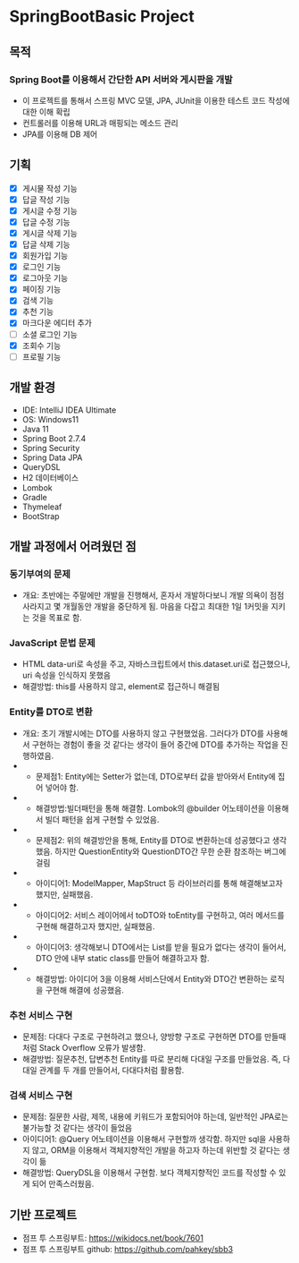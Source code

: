 # SpringBootBasic Project
## 목적
###  Spring Boot를 이용해서 간단한 API 서버와 게시판을 개발 
* 이 프로젝트를 통해서 스프링 MVC 모델, JPA, JUnit을 이용한 테스트 코드 작성에 대한 이해 확립
* 컨트롤러를 이용해 URL과 매핑되는 메소드 관리
* JPA를 이용해 DB 제어

## 기획
* [x] 게시물 작성 기능
* [x] 답글 작성 기능
* [x] 게시글 수정 기능
* [x] 답글 수정 기능
* [x] 게시글 삭제 기능
* [x] 답글 삭제 기능
* [x] 회원가입 기능
* [x] 로그인 기능
* [x] 로그아웃 기능
* [x] 페이징 기능
* [x] 검색 기능
* [x] 추천 기능
* [x] 마크다운 에디터 추가
* [ ] 소셜 로그인 기능
* [x] 조회수 기능
* [ ] 프로필 기능

## 개발 환경
- IDE: IntelliJ IDEA Ultimate
- OS: Windows11
- Java 11
- Spring Boot 2.7.4
- Spring Security
- Spring Data JPA
- QueryDSL
- H2 데이터베이스
- Lombok
- Gradle
- Thymeleaf
- BootStrap


## 개발 과정에서 어려웠던 점
### 동기부여의 문제
* 개요: 초반에는 주말에만 개발을 진행해서, 혼자서 개발하다보니 개발 의욕이 점점 사라지고 몇 개월동안 개발을 중단하게 됨. 마음을 다잡고 최대한 1일 1커밋을 지키는 것을 목표로 함.
### JavaScript 문법 문제
* HTML data-uri로 속성을 주고, 자바스크립트에서 this.dataset.uri로 접근했으나, uri 속성을 인식하지 못했음
*  해결방법: this를 사용하지 않고, element로 접근하니 해결됨
### Entity를 DTO로 변환
* 개요: 초기 개발시에는 DTO를 사용하지 않고 구현했었음. 그러다가 DTO를 사용해서 구현하는 경험이 좋을 것 같다는 생각이 들어 중간에 DTO를 추가하는 작업을 진행하였음.
* * 문제점1: Entity에는 Setter가 없는데, DTO로부터 값을 받아와서 Entity에 집어 넣어야 함.
* * 해결방법:빌더패턴을 통해 해결함. Lombok의 @builder 어노테이션을 이용해서 빌더 패턴을 쉽게 구현할 수 있었음.
* * 문제점2: 위의 해결방안을 통해, Entity를 DTO로 변환하는데 성공했다고 생각했음. 하지만 QuestionEntity와 QuestionDTO간 무한 순환 참조하는 버그에 걸림
* * 아이디어1: ModelMapper, MapStruct 등 라이브러리를 통해 해결해보고자 했지만, 실패했음.
* * 아이디어2: 서비스 레이어에서 toDTO와 toEntity를 구현하고, 여러 메서드를 구현해 해결하고자 했지만, 실패했음.
* * 아이디어3: 생각해보니 DTO에서는 List<AnswerDTO>를 받을 필요가 없다는 생각이 들어서, DTO 안에 내부 static class를 만들어 해결하고자 함.  
* * 해결방법: 아이디어 3을 이용해 서비스단에서 Entity와 DTO간 변환하는 로직을 구현해 해결에 성공했음.
### 추천 서비스 구현
* 문제점: 다대다 구조로 구현하려고 했으나, 양방향 구조로 구현하면 DTO를 만들때처럼 Stack Overflow 오류가 발생함.
* 해결방법: 질문추천, 답변추천 Entity를 따로 분리해 다대일 구조를 만들었음. 즉, 다대일 관계를 두 개를 만들어서, 다대다처럼 활용함. 
### 검색 서비스 구현
* 문제점: 질문한 사람, 제목, 내용에 키워드가 포함되어야 하는데, 일반적인 JPA로는 불가능할 것 같다는 생각이 들었음
* 아이디어1: @Query 어노테이션을 이용해서 구현할까 생각함. 하지만 sql을 사용하지 않고, ORM을 이용해서 객체지향적인 개발을 하고자 하는데 위반할 것 같다는 생각이 듦
* 해결방법: QueryDSL을 이용해서 구현함. 보다 객체지향적인 코드를 작성할 수 있게 되어 만족스러웠음.

## 기반 프로젝트
* 점프 투 스프링부트: https://wikidocs.net/book/7601
* 점프 투 스프링부트 github: https://github.com/pahkey/sbb3 